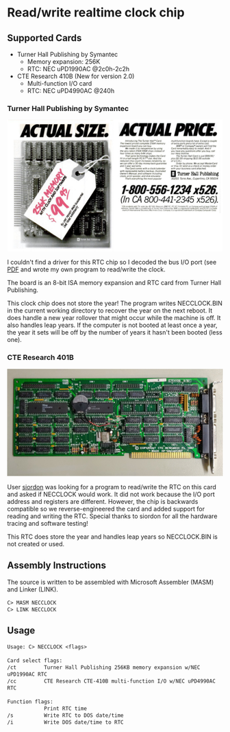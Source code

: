 # Read/write realtime clock chip

## Supported Cards
- Turner Hall Publishing by Symantec
  - Memory expansion: 256K
  - RTC: NEC uPD1990AC @2c0h-2c2h
- CTE Research 410B (New for version 2.0)
  - Multi-function I/O card
  - RTC: NEC uPD4990AC @240h


### Turner Hall Publishing by Symantec
![Turner Hall image](images/Turner-Hall-Publishing-Memory-Expansion.png)

I couldn't find a driver for this RTC chip so I decoded the bus I/O port 
(see [PDF]( images/IO-bus-decode.pdf) 
and wrote my own program to read/write the clock.

The board is an 8-bit ISA memory expansion and RTC card from Turner Hall
Publishing.

This clock chip does not store the year! The program writes NECCLOCK.BIN 
in the current working directory to recover the year on the next reboot. 
It does handle a new year rollover that might occur while the machine is off. 
It also handles leap years. If the computer is not booted at least once a year, the
year it sets will be off by the number of years it hasn't been booted (less one).

### CTE Research 401B
![CTE-410B image](images/CTE410B.jpg)

User [siordon]( https://github.com/siordon ) was looking for a program to read/write
the RTC on this card and asked if NECCLOCK would work. It did not work because the 
I/O port address and registers are different. However, the chip is backwards
compatible so we reverse-engineered the card and added support for reading and writing
the RTC. Special thanks to siordon for all the hardware tracing and software testing!

This RTC does store the year and handles leap years so NECCLOCK.BIN is not created
or used.



## Assembly Instructions
The source is written to be assembled with Microsoft Assembler (MASM) and Linker (LINK).

```
C> MASM NECCLOCK
C> LINK NECCLOCK
```

## Usage
```
Usage: C> NECCLOCK <flags>

Card select flags:
/ct         Turner Hall Publishing 256KB memory expansion w/NEC uPD1990AC RTC
/cc         CTE Research CTE-410B multi-function I/O w/NEC uPD4990AC RTC

Function flags:
            Print RTC time
/s          Write RTC to DOS date/time
/i          Write DOS date/time to RTC

```

